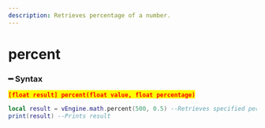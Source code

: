 ```yaml
---
description: Retrieves percentage of a number.
---
```


# percent

### ━ Syntax

<mark style="color:red;">**`[float result] percent(float value, float percentage)`**</mark>

```lua
local result = vEngine.math.percent(500, 0.5) --Retrieves specified percentage of the value
print(result) --Prints result
```

